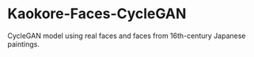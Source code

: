 # Kaokore-Faces-CycleGAN
CycleGAN model using real faces and faces from 16th-century Japanese paintings.
